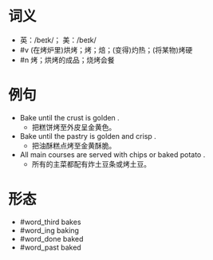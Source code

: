 # 词义
- 英：/beɪk/； 美：/beɪk/
- #v (在烤炉里)烘烤；烤；焙；(变得)灼热；(将某物)烤硬
- #n 烤；烘烤的成品；烧烤会餐
# 例句
- Bake until the crust is golden .
	- 把糕饼烤至外皮呈金黄色。
- Bake until the pastry is golden and crisp .
	- 把油酥糕点烤至金黄酥脆。
- All main courses are served with chips or baked potato .
	- 所有的主菜都配有炸土豆条或烤土豆。
# 形态
- #word_third bakes
- #word_ing baking
- #word_done baked
- #word_past baked
